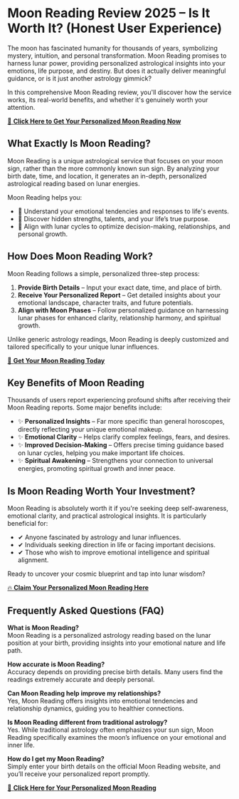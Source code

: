 # Moon Reading Review 2025 – Is It Worth It? (Honest User Experience)

The moon has fascinated humanity for thousands of years, symbolizing mystery, intuition, and personal transformation. Moon Reading promises to harness lunar power, providing personalized astrological insights into your emotions, life purpose, and destiny. But does it actually deliver meaningful guidance, or is it just another astrology gimmick?

In this comprehensive Moon Reading review, you'll discover how the service works, its real-world benefits, and whether it's genuinely worth your attention.

[🔗 **Click Here to Get Your Personalized Moon Reading Now**](https://dfed39i8f9vq3s5iwe94nm2m7b.hop.clickbank.net/?&traffic_source=git)

## What Exactly Is Moon Reading?

Moon Reading is a unique astrological service that focuses on your moon sign, rather than the more commonly known sun sign. By analyzing your birth date, time, and location, it generates an in-depth, personalized astrological reading based on lunar energies.

Moon Reading helps you:

- 🌙 Understand your emotional tendencies and responses to life's events.
- 🌙 Discover hidden strengths, talents, and your life’s true purpose.
- 🌙 Align with lunar cycles to optimize decision-making, relationships, and personal growth.

## How Does Moon Reading Work?

Moon Reading follows a simple, personalized three-step process:

1. **Provide Birth Details** – Input your exact date, time, and place of birth.
2. **Receive Your Personalized Report** – Get detailed insights about your emotional landscape, character traits, and future potentials.
3. **Align with Moon Phases** – Follow personalized guidance on harnessing lunar phases for enhanced clarity, relationship harmony, and spiritual growth.

Unlike generic astrology readings, Moon Reading is deeply customized and tailored specifically to your unique lunar influences.

[🔗 **Get Your Moon Reading Today**](https://dfed39i8f9vq3s5iwe94nm2m7b.hop.clickbank.net/?&traffic_source=git)

## Key Benefits of Moon Reading

Thousands of users report experiencing profound shifts after receiving their Moon Reading reports. Some major benefits include:

- ✨ **Personalized Insights** – Far more specific than general horoscopes, directly reflecting your unique emotional makeup.
- ✨ **Emotional Clarity** – Helps clarify complex feelings, fears, and desires.
- ✨ **Improved Decision-Making** – Offers precise timing guidance based on lunar cycles, helping you make important life choices.
- ✨ **Spiritual Awakening** – Strengthens your connection to universal energies, promoting spiritual growth and inner peace.

## Is Moon Reading Worth Your Investment?

Moon Reading is absolutely worth it if you're seeking deep self-awareness, emotional clarity, and practical astrological insights. It is particularly beneficial for:

- ✔ Anyone fascinated by astrology and lunar influences.
- ✔ Individuals seeking direction in life or facing important decisions.
- ✔ Those who wish to improve emotional intelligence and spiritual alignment.

Ready to uncover your cosmic blueprint and tap into lunar wisdom?

[🔥 **Claim Your Personalized Moon Reading Here**](https://dfed39i8f9vq3s5iwe94nm2m7b.hop.clickbank.net/?&traffic_source=git)

## Frequently Asked Questions (FAQ)

**What is Moon Reading?**  
Moon Reading is a personalized astrology reading based on the lunar position at your birth, providing insights into your emotional nature and life path.

**How accurate is Moon Reading?**  
Accuracy depends on providing precise birth details. Many users find the readings extremely accurate and deeply personal.

**Can Moon Reading help improve my relationships?**  
Yes, Moon Reading offers insights into emotional tendencies and relationship dynamics, guiding you to healthier connections.

**Is Moon Reading different from traditional astrology?**  
Yes. While traditional astrology often emphasizes your sun sign, Moon Reading specifically examines the moon’s influence on your emotional and inner life.

**How do I get my Moon Reading?**  
Simply enter your birth details on the official Moon Reading website, and you’ll receive your personalized report promptly.

[🔮 **Click Here for Your Personalized Moon Reading**](https://dfed39i8f9vq3s5iwe94nm2m7b.hop.clickbank.net/?&traffic_source=git)

